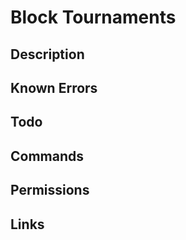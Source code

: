 # Block Tournaments


## Description

## Known Errors


## Todo


## Commands


## Permissions


## Links


